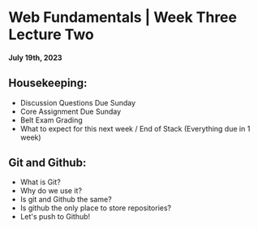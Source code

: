 # Web Fundamentals | Week Three Lecture Two
#### July 19th, 2023

## Housekeeping:
- Discussion Questions Due Sunday
- Core Assignment Due Sunday
- Belt Exam Grading
- What to expect for this next week / End of Stack (Everything due in 1 week)

## Git and Github:
- What is Git?
- Why do we use it?
- Is git and Github the same?
- Is github the only place to store repositories?
- Let's push to Github!
